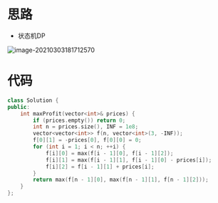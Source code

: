 # 思路

* 状态机DP

![image-20210303181712570](C:\Users\clown\AppData\Roaming\Typora\typora-user-images\image-20210303181712570.png)

# 代码

```c++
class Solution {
public:
    int maxProfit(vector<int>& prices) {
        if (prices.empty()) return 0;
        int n = prices.size(), INF = 1e8;
        vector<vector<int>> f(n, vector<int>(3, -INF));
        f[0][1] = -prices[0], f[0][0] = 0;
        for (int i = 1; i < n; ++i) {
            f[i][0] = max(f[i - 1][0], f[i - 1][2]);
            f[i][1] = max(f[i - 1][1], f[i - 1][0] - prices[i]);
            f[i][2] = f[i - 1][1] + prices[i];
        }
        return max(f[n - 1][0], max(f[n - 1][1], f[n - 1][2]));
    }
};
```

